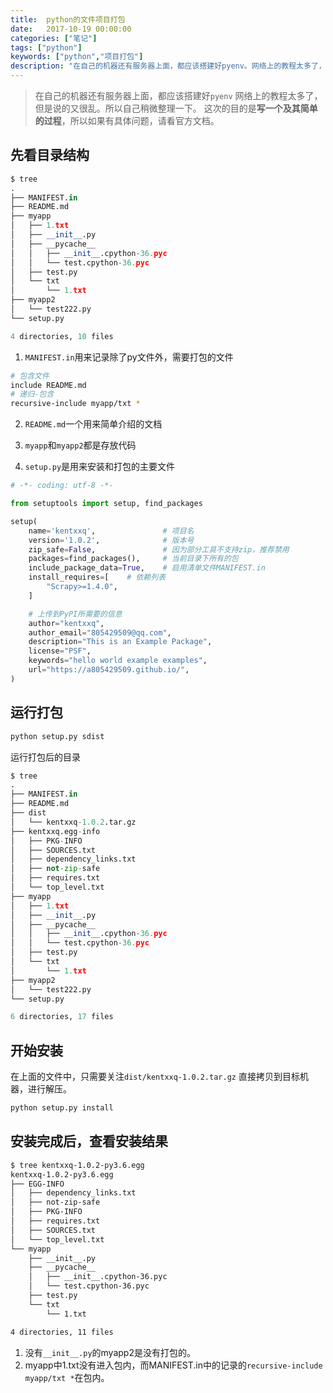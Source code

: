 ```yaml
---
title:  python的文件项目打包
date:   2017-10-19 00:00:00 
categories: ["笔记"]
tags: ["python"]
keywords: ["python","项目打包"]
description: "在自己的机器还有服务器上面，都应该搭建好pyenv。网络上的教程太多了，但是说的又很乱。所以自己稍微整理一下。这次的目的是写一个及其简单的过程，所以如果有具体问题，请看官方文档"
---
```



> 在自己的机器还有服务器上面，都应该搭建好`pyenv`
> 网络上的教程太多了，但是说的又很乱。所以自己稍微整理一下。
> 这次的目的是**写一个及其简单的过程**，所以如果有具体问题，请看官方文档。

先看目录结构
---

```python
$ tree
.
├── MANIFEST.in
├── README.md
├── myapp
│   ├── 1.txt
│   ├── __init__.py
│   ├── __pycache__
│   │   ├── __init__.cpython-36.pyc
│   │   └── test.cpython-36.pyc
│   ├── test.py
│   └── txt
│       └── 1.txt
├── myapp2
│   └── test222.py
└── setup.py

4 directories, 10 files
```

1. `MANIFEST.in`用来记录除了py文件外，需要打包的文件
```bash
# 包含文件
include README.md
# 递归-包含
recursive-include myapp/txt *
```
2. `README.md`一个用来简单介绍的文档

3. `myapp`和`myapp2`都是存放代码

4. `setup.py`是用来安装和打包的主要文件  

```python
# -*- coding: utf-8 -*-

from setuptools import setup, find_packages

setup(
    name='kentxxq',               # 项目名
    version='1.0.2',              # 版本号
    zip_safe=False,               # 因为部分工具不支持zip，推荐禁用
    packages=find_packages(),     # 当前目录下所有的包
    include_package_data=True,    # 启用清单文件MANIFEST.in
    install_requires=[    # 依赖列表
        "Scrapy>=1.4.0",
    ]

    # 上传到PyPI所需要的信息
    author="kentxxq",
    author_email="805429509@qq.com",
    description="This is an Example Package",
    license="PSF",
    keywords="hello world example examples",
    url="https://a805429509.github.io/",
)
```


运行打包
---

```bash
python setup.py sdist
```
运行打包后的目录
```python
$ tree
.
├── MANIFEST.in
├── README.md
├── dist
│   └── kentxxq-1.0.2.tar.gz
├── kentxxq.egg-info
│   ├── PKG-INFO
│   ├── SOURCES.txt
│   ├── dependency_links.txt
│   ├── not-zip-safe
│   ├── requires.txt
│   └── top_level.txt
├── myapp
│   ├── 1.txt
│   ├── __init__.py
│   ├── __pycache__
│   │   ├── __init__.cpython-36.pyc
│   │   └── test.cpython-36.pyc
│   ├── test.py
│   └── txt
│       └── 1.txt
├── myapp2
│   └── test222.py
└── setup.py

6 directories, 17 files
```

开始安装
---
在上面的文件中，只需要关注`dist/kentxxq-1.0.2.tar.gz`
直接拷贝到目标机器，进行解压。
```bash
python setup.py install
```

安装完成后，查看安装结果
---
```bash
$ tree kentxxq-1.0.2-py3.6.egg
kentxxq-1.0.2-py3.6.egg
├── EGG-INFO
│   ├── dependency_links.txt
│   ├── not-zip-safe
│   ├── PKG-INFO
│   ├── requires.txt
│   ├── SOURCES.txt
│   └── top_level.txt
└── myapp
    ├── __init__.py
    ├── __pycache__
    │   ├── __init__.cpython-36.pyc
    │   └── test.cpython-36.pyc
    ├── test.py
    └── txt
        └── 1.txt

4 directories, 11 files
```
1. 没有`__init__.py`的myapp2是没有打包的。
2. myapp中1.txt没有进入包内，而MANIFEST.in中的记录的`recursive-include myapp/txt *`在包内。



